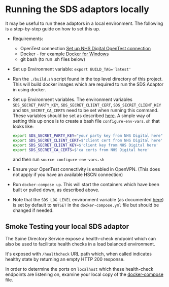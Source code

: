 # Running the SDS adaptors locally

It may be useful to run these adaptors in a local environment. The following is a step-by-step guide on how to set this up.

* Requirements: 
    - OpenTest connection [Set up NHS Digital OpenTest connection](../setup-opentest.md)
    - Docker - for example [Docker for Windows](https://docs.docker.com/docker-for-windows/)
    <!-- not needed as we are using Dockerfile
    - [Packer](https://www.packer.io/) -->
    <!-- not needed as it's all running in containers
    - [Python 3](https://www.python.org/downloads/)
    - [Pipenv](https://pipenv.kennethreitz.org/en/latest/install/#pragmatic-installation-of-pipenv) -->
    - git bash (to run .sh files below)
* Set up Environment variable:
`export BUILD_TAG='latest'`
* Run the `./build.sh` script found in the top level directory of this project. This will build docker images which 
are required to run the SDS Adaptor in using docker. 
    
 * Set up Environment variables. The environment variables `SDS_SECRET_PARTY_KEY`, `SDS_SECRET_CLIENT_CERT`, `SDS_SECRET_CLIENT_KEY` and `SDS_SECRET_CA_CERTS` need to
  be set when running this command. These variables should be set as described [here](sds-adaptor-dev-notes.md#environment-variables). 
  A simple way of setting this up once is to create a bash file `configure-env-vars.sh` that looks like:
    ```sh
    export SDS_SECRET_PARTY_KEY="your party key from NHS Digital here"
    export SDS_SECRET_CLIENT_CERT=$'client cert from NHS Digital here'
    export SDS_SECRET_CLIENT_KEY=$'client key from NHS Digital here'
    export SDS_SECRET_CA_CERTS=$'ca certs from NHS Digital here'
    ``` 
    and then run `source configure-env-vars.sh`

* Ensure your OpenTest connectivity is enabled in OpenVPN. (This does not apply if you have an available HSCN connection)
    
* Run `docker-compose up`. This will start the containers which have been built or pulled down, as described above.
   
<!-- TODO not needed as all is synchronous?
* Depending on the OS the SDS is being run on, measures may have to be taken to allow public inbound traffic so that
the async responses from Spine can access the MHS. For example on windows a inbound rule may be required in windows
firewall to allow inbound traffic from the Spine through port 443.  -->

* Note that the `SDS_LOG_LEVEL` environment variable (as documented [here](sds-adaptor-dev-notes.md#environment-variables)) is set by default to `NOTSET` in the
`docker-compose.yml` file but should be changed if needed.

## Smoke Testing your local SDS adaptor

The Spine Directory Service expose a health-check endpoint which can also be used to facilitate health checks in a load balanced environment.

It's exposed with `/healthcheck` URL path which, when called indicates healthy state by returning an empty HTTP 200 response.

In order to determine the ports on `localhost` which these health-check endpoints are listening on, examine your local copy
of the [docker-compose](../docker-compose.yml) file.
